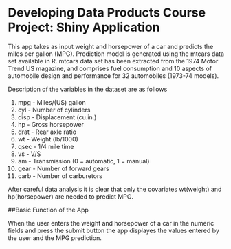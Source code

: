 # Developing Data Products Course Project: Shiny Application

This app takes as input weight and horsepower of a car and predicts the miles per gallon (MPG). Prediction model is generated using the mtcars data set available in R. mtcars data set has been extracted from the 1974 Motor Trend US magazine, and comprises fuel consumption and 10 aspects of automobile design and performance for 32 automobiles (1973-74 models).

Description of the variables in the dataset are as follows

1. mpg	- Miles/(US) gallon 
2. cyl	- Number of cylinders 
3. disp	- Displacement (cu.in.) 
4. hp	- Gross horsepower 
5. drat	- Rear axle ratio 
6. wt	- Weight (lb/1000) 
7. qsec	- 1/4 mile time 
8. vs	- V/S 
9. am	- Transmission (0 = automatic, 1 = manual) 
10. gear	- Number of forward gears 
11. carb	- Number of carburetors 

After careful data analysis it is clear that only the covariates wt(weight) and hp(horsepower) are needed to predict MPG.

##Basic Function of the App

When the user enters the weight and horsepower of a car in the numeric fields and press the submit button the app displayes the values entered by the user and the MPG prediction.
